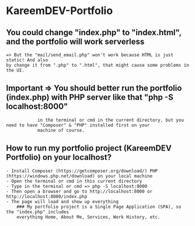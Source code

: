 # KareemDEV-Portfolio

## You could change "index.php" to "index.html", and the portfolio will work serverless
    => But the "mail/send_email.php" won't work because HTML is just static! And also 
    by change it from ".php" to ".html", that might cause some problems in the UI.

## Important =>  You should better run the portfolio (index.php) with PHP server like that "php -S localhost:8000" 
                in the terminal or cmd in the current directory, but you need to have "Composer" & "PHP" installed first on your 
                machine of course.

## How to run my portfolio project (KareemDEV Portfolio) on your localhost?
    - Install Composer (https://getcomposer.org/download/) PHP (https://windows.php.net/download) on your local machine
    - Open the terminal or cmd in this current directory
    - Type in the terminal or cmd => php -S localhost:8000
    - Then open a browser and go to http://localhost:8000 or http://localhost:8000/index.php
    - The page will load and show up everything
        ### My portfolio project is a Single Page Application (SPA), so the "index.php" includes 
        everything Home, About Me, Services, Work History, etc.


